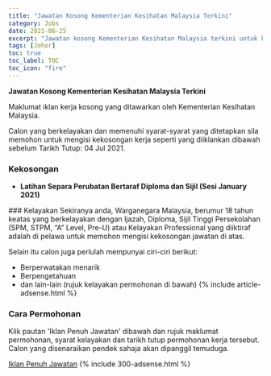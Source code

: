 ```yaml
---
title: "Jawatan Kosong Kementerian Kesihatan Malaysia Terkini" 
category: Jobs 
date: 2021-06-25 
excerpt: "Jawatan kosong Kementerian Kesihatan Malaysia terkini untuk kekosongan Latihan Separa Perubatan Bertaraf Diploma dan Sijil (Sesi January 2021)" 
tags: [Johor] 
toc: true 
toc_label: TOC 
toc_icon: "fire" 
--- 
```


**Jawatan Kosong Kementerian Kesihatan Malaysia Terkini**

Maklumat iklan kerja kosong yang ditawarkan oleh Kementerian Kesihatan Malaysia. 

Calon yang berkelayakan dan memenuhi syarat-syarat yang ditetapkan sila memohon untuk mengisi kekosongan kerja seperti yang diiklankan dibawah sebelum Tarikh Tutup: 04 Jul 2021. 
### Kekosongan 
<ul>
<li><strong>Latihan Separa Perubatan Bertaraf Diploma dan Sijil (Sesi January 2021)</strong></li>
</ul> 
### Kelayakan 
Sekiranya anda, Warganegara Malaysia, berumur 18 tahun keatas yang berkelayakan dengan Ijazah, Diploma, Sijil Tinggi Persekolahan (SPM, STPM, “A” Level, Pre-U) atau Kelayakan Professional yang diiktiraf adalah di pelawa untuk memohon mengisi kekosongan jawatan di atas.

Selain itu calon juga perlulah mempunyai ciri-ciri berikut:
- Berperwatakan menarik
- Berpengetahuan
- dan lain-lain (rujuk kelayakan permohonan di bawah) 
{% include article-adsense.html %} 
### Cara Permohonan 
Klik pautan 'Iklan Penuh Jawatan' dibawah dan rujuk maklumat permohonan, syarat kelayakan dan tarikh tutup permohonan kerja tersebut.
Calon yang disenaraikan pendek sahaja akan dipanggil temuduga.

<a href="https://imej.spa.gov.my/dev/pdf/iklan2021/IKLAN-SPA9_PK-KKM-LatihanSeparaPerubatanBertarafDiplomadanSijil_SesiJanuariTahun2022.pdf" class="btn btn--info" target="_blank" rel="nofollow noopenner">Iklan Penuh Jawatan</a> 
{% include 300-adsense.html %} 